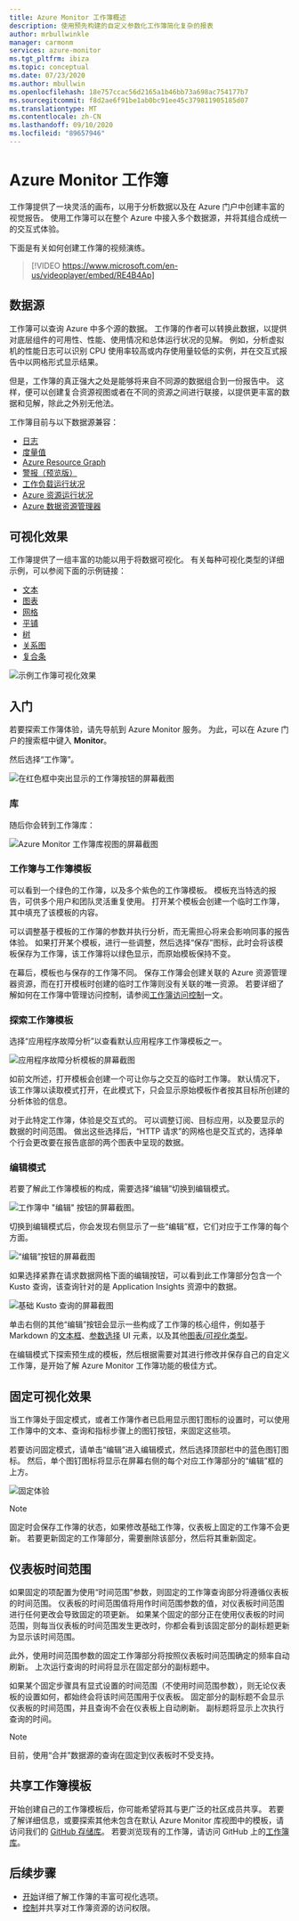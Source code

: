 ```yaml
---
title: Azure Monitor 工作簿概述
description: 使用预先构建的自定义参数化工作簿简化复杂的报表
author: mrbullwinkle
manager: carmonm
services: azure-monitor
ms.tgt_pltfrm: ibiza
ms.topic: conceptual
ms.date: 07/23/2020
ms.author: mbullwin
ms.openlocfilehash: 18e757ccac56d2165a1b46bb73a698ac754177b7
ms.sourcegitcommit: f8d2ae6f91be1ab0bc91ee45c379811905185d07
ms.translationtype: MT
ms.contentlocale: zh-CN
ms.lasthandoff: 09/10/2020
ms.locfileid: "89657946"
---
```

# <a name="azure-monitor-workbooks"></a>Azure Monitor 工作簿

工作簿提供了一块灵活的画布，以用于分析数据以及在 Azure 门户中创建丰富的视觉报告。 使用工作簿可以在整个 Azure 中接入多个数据源，并将其组合成统一的交互式体验。 

下面是有关如何创建工作簿的视频演练。

> [!VIDEO https://www.microsoft.com/en-us/videoplayer/embed/RE4B4Ap]

## <a name="data-sources"></a>数据源

工作簿可以查询 Azure 中多个源的数据。 工作簿的作者可以转换此数据，以提供对底层组件的可用性、性能、使用情况和总体运行状况的见解。 例如，分析虚拟机的性能日志可以识别 CPU 使用率较高或内存使用量较低的实例，并在交互式报告中以网格形式显示结果。
  
但是，工作簿的真正强大之处是能够将来自不同源的数据组合到一份报告中。 这样，便可以创建复合资源视图或者在不同的资源之间进行联接，以提供更丰富的数据和见解，除此之外别无他法。

工作簿目前与以下数据源兼容：

* [日志](workbooks-data-sources.md#logs)
* [度量值](workbooks-data-sources.md#metrics)
* [Azure Resource Graph](workbooks-data-sources.md#azure-resource-graph)
* [警报（预览版）](workbooks-data-sources.md#alerts-preview)
* [工作负载运行状况](workbooks-data-sources.md#workload-health)
* [Azure 资源运行状况](workbooks-data-sources.md#azure-resource-health)
* [Azure 数据资源管理器](workbooks-data-sources.md#azure-data-explorer)

## <a name="visualizations"></a>可视化效果

工作簿提供了一组丰富的功能以用于将数据可视化。 有关每种可视化类型的详细示例，可以参阅下面的示例链接：

* [文本](workbooks-text-visualizations.md)
* [图表](workbooks-chart-visualizations.md)
* [网格](workbooks-grid-visualizations.md)
* [平铺](workbooks-tile-visualizations.md)
* [树](workbooks-tree-visualizations.md)
* [关系图](workbooks-graph-visualizations.md)
* [复合条](workbooks-composite-bar.md)

![示例工作簿可视化效果](./media/workbooks-overview/visualizations.png)

## <a name="getting-started"></a>入门

若要探索工作簿体验，请先导航到 Azure Monitor 服务。 为此，可以在 Azure 门户的搜索框中键入 **Monitor**。

然后选择“工作簿”。

![在红色框中突出显示的工作簿按钮的屏幕截图](./media/workbooks-overview/workbooks.png)

### <a name="gallery"></a>库

随后你会转到工作簿库：

![Azure Monitor 工作簿库视图的屏幕截图](./media/workbooks-overview/gallery.png)

### <a name="workbooks-versus-workbook-templates"></a>工作簿与工作簿模板

可以看到一个绿色的工作簿，以及多个紫色的工作簿模板。  模板充当特选的报告，可供多个用户和团队灵活重复使用。 打开某个模板会创建一个临时工作簿，其中填充了该模板的内容。 

可以调整基于模板的工作簿的参数并执行分析，而无需担心将来会影响同事的报告体验。 如果打开某个模板，进行一些调整，然后选择“保存”图标，此时会将该模板保存为工作簿，该工作簿将以绿色显示，而原始模板保持不变。 

在幕后，模板也与保存的工作簿不同。 保存工作簿会创建关联的 Azure 资源管理器资源，而在打开模板时创建的临时工作簿则没有关联的唯一资源。 若要详细了解如何在工作簿中管理访问控制，请参阅[工作簿访问控制](workbooks-access-control.md)一文。

### <a name="exploring-a-workbook-template"></a>探索工作簿模板

选择“应用程序故障分析”以查看默认应用程序工作簿模板之一。

![应用程序故障分析模板的屏幕截图](./media/workbooks-overview/failure-analysis.png)

如前文所述，打开模板会创建一个可让你与之交互的临时工作簿。 默认情况下，该工作簿以读取模式打开，在此模式下，只会显示原始模板作者按其目标所创建的分析体验的信息。

对于此特定工作簿，体验是交互式的。 可以调整订阅、目标应用，以及要显示的数据的时间范围。 做出这些选择后，“HTTP 请求”的网格也是交互式的，选择单个行会更改要在报告底部的两个图表中呈现的数据。

### <a name="editing-mode"></a>编辑模式

若要了解此工作簿模板的构成，需要选择“编辑”切换到编辑模式。

![工作簿中 "编辑" 按钮的屏幕截图。](./media/workbooks-overview/edit.png)

切换到编辑模式后，你会发现右侧显示了一些“编辑”框，它们对应于工作簿的每个方面。

![“编辑”按钮的屏幕截图](./media/workbooks-overview/edit-mode.png)

如果选择紧靠在请求数据网格下面的编辑按钮，可以看到此工作簿部分包含一个 Kusto 查询，该查询针对的是 Application Insights 资源中的数据。

![基础 Kusto 查询的屏幕截图](./media/workbooks-overview/kusto.png)

单击右侧的其他“编辑”按钮会显示一些构成了工作簿的核心组件，例如基于 Markdown 的[文本框](workbooks-visualizations.md#text)、[参数选择](workbooks-parameters.md) UI 元素，以及其他[图表/可视化类型](workbooks-visualizations.md)。 

在编辑模式下探索预生成的模板，然后根据需要对其进行修改并保存自己的自定义工作簿，是开始了解 Azure Monitor 工作簿功能的极佳方式。

## <a name="pinning-visualizations"></a>固定可视化效果

当工作簿处于固定模式，或者工作簿作者已启用显示图钉图标的设置时，可以使用工作簿中的文本、查询和指标步骤上的图钉按钮，来固定这些项。 

若要访问固定模式，请单击“编辑”进入编辑模式，然后选择顶部栏中的蓝色图钉图标。 然后，单个图钉图标将显示在屏幕右侧的每个对应工作簿部分的“编辑”框的上方。

![固定体验](./media/workbooks-overview/pin-experience.png)

> [!NOTE]
> 固定时会保存工作簿的状态，如果修改基础工作簿，仪表板上固定的工作簿不会更新。 若要更新固定的工作簿部分，需要删除该部分，然后将其重新固定。

## <a name="dashboard-time-ranges"></a>仪表板时间范围

如果固定的项配置为使用“时间范围”参数，则固定的工作簿查询部分将遵循仪表板的时间范围。 仪表板的时间范围值将用作时间范围参数的值，对仪表板时间范围进行任何更改会导致固定的项更新。 如果某个固定的部分正在使用仪表板的时间范围，则每当仪表板的时间范围发生更改时，你都会看到该固定部分的副标题更新为显示该时间范围。 

此外，使用时间范围参数的固定工作簿部分将按照仪表板时间范围确定的频率自动刷新。 上次运行查询的时间将显示在固定部分的副标题中。

如果某个固定步骤具有显式设置的时间范围（不使用时间范围参数），则无论仪表板的设置如何，都始终会将该时间范围用于仪表板。 固定部分的副标题不会显示仪表板的时间范围，并且查询不会在仪表板上自动刷新。 副标题将显示上次执行查询的时间。

> [!NOTE]
> 目前，使用“合并”数据源的查询在固定到仪表板时不受支持。

## <a name="sharing-workbook-templates"></a>共享工作簿模板

开始创建自己的工作簿模板后，你可能希望将其与更广泛的社区成员共享。 若要了解详细信息，或要探索其他未包含在默认 Azure Monitor 库视图中的模板，请访问我们的 [GitHub 存储库](https://github.com/Microsoft/Application-Insights-Workbooks/blob/master/README.md)。 若要浏览现有的工作簿，请访问 GitHub 上的[工作簿库](https://github.com/microsoft/Application-Insights-Workbooks/tree/master/Workbooks)。

## <a name="next-step"></a>后续步骤

* [开始](workbooks-visualizations.md)详细了解工作簿的丰富可视化选项。
* [控制](workbooks-access-control.md)并共享对工作簿资源的访问权限。
